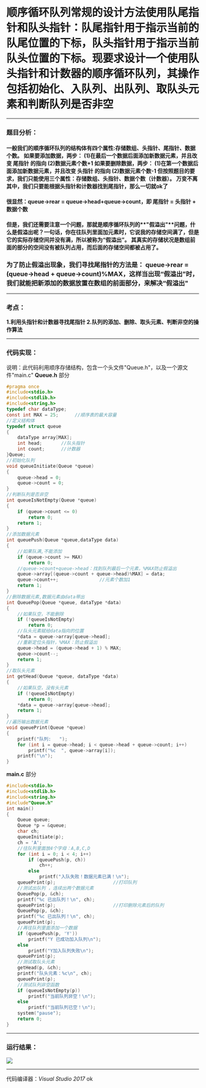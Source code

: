 # 顺序循环队列常规的设计方法使用队尾指针和队头指针：队尾指针用于指示当前的队尾位置的下标，队头指针用于指示当前队头位置的下标。现要求设计一个使用队头指针和计数器的顺序循环队列，其操作包括初始化、入队列、出队列、取队头元素和判断队列是否非空

------

### **题目分析：**

 

#### 一般我们的顺序循环队列的结构体有四个属性:存储数组、头指针、尾指针、数据个数。 如果要添加数据，两步： (1)在最后一个数据后面添加新数据元素，并且改变 **尾指针** 的指向 (2)数据元素个数+1 如果要删除数据，两步： (1)在第一个数据后面添加新数据元素，并且改变 **头指针** 的指向 (2)数据元素个数-1 但按照题目的要求，我们只能使用三个属性：存储数组、头指针、数据个数（计数器）。 万变不离其中，我们只要能根据头指针和计数器找到尾指针，那么一切就ok了

#### 很显然：queue->rear = queue->head+queue->count，即 尾指针 = 头指针 + 数据个数

#### 但是，我们还需要注意一个问题，那就是顺序循环队列的**"假溢出"**问题，什么是假溢出呢？一句话，你在往队列里面加元素时，它说我的存储空间满了，但是它的实际存储空间并没有满，所以被称为“假溢出”。 其真实的存储状况是数组前面的部分的空间没有被队列占用，而后面的存储空间都被占用了。

### 为了防止假溢出现象，我们寻找尾指针的方法是： **queue->rear = (queue->head + queue->count)%MAX**，这样当出现“假溢出”时，我们就能把新添加的数据放置在数组的前面部分，来解决“假溢出"

------

### **考点：**

**1.利用头指针和计数器寻找尾指针
2.队列的添加、删除、取头元素、判断非空的操作算法**

------

### **代码实现：**

说明：此代码利用顺序存储结构，包含一个头文件"Queue.h"，以及一个源文件"main.c"
**Queue.h** 部分

```c
#pragma once
#include<stdio.h>
#include<stdlib.h>
#include<string.h>
typedef char dataType;
const int MAX = 25;      //顺序表的最大容量
//定义结构体
typedef struct queue
{
    dataType array[MAX];
    int head;       //队头指针
    int count;      //计数器
}Queue;
//初始化队列
void queueInitiate(Queue *queue)
{
    queue->head = 0;
    queue->count = 0;
}
//判断队列是否非空
int queueIsNotEmpty(Queue *queue)
{
    if (queue->count <= 0)
        return 0;
    return 1;
}
//添加数据元素
int queuePush(Queue *queue,dataType data)
{
    //如果队满,不能添加
    if (queue->count >= MAX)
        return 0;
    //queue->count+queue->head：找到队列最后一个元素，%MAX防止假溢出
    queue->array[(queue->count + queue->head)%MAX] = data;
    queue->count++;               //元素个数加1
    return 1;
}
//删除数据元素,数据元素由data带出
int QueuePop(Queue *queue, dataType *data)
{
    //如果队空，不能删除
    if (!queueIsNotEmpty)
        return 0;
    //队头元素赋给data指向的位置
    *data = queue->array[queue->head];
    //重新定位头指针，%MAX：防止假溢出
    queue->head = (queue->head + 1) % MAX;
    queue->count--;
    return 1;
}
//取队头元素
int getHead(Queue *queue, dataType *data)
{
    //如果队空，没有头元素
    if (!queueIsNotEmpty)
        return 0;
    *data = queue->array[queue->head];
    return 1;
}
//遍历输出数据元素
void queuePrint(Queue *queue)
{
    printf("队列:   ");
    for (int i = queue->head; i < queue->head + queue->count; i++)
        printf("%c  ", queue->array[i]);
    printf("\n");
}
```

**main.c** 部分

```c
#include<stdio.h>
#include<stdlib.h>
#include<string.h>
#include"Queue.h"
int main()
{
    Queue queue;
    Queue *p = &queue;
    char ch;
    queueInitiate(p);
    ch = 'A';
    //往队列里面放4个字母：A,B,C,D
    for (int i = 0; i < 4; i++)
        if (queuePush(p, ch))
            ch++;
        else
            printf("入队失败！数据元素已满！\n");
    queuePrint(p);                     //打印队列
    //测试出队列 ，连续出两个数据元素
    QueuePop(p, &ch);
    printf("%c 已出队列！\n", ch);
    queuePrint(p);                     //打印删除元素后的队列
    QueuePop(p, &ch);
    printf("%c 已出队列！\n", ch);
    queuePrint(p);
    //再往队列里面添加一个数据
    if (queuePush(p, 'Y'))
        printf("Y 已成功加入队列\n");
    else
        printf("Y加入队列失败\n");
    queuePrint(p);
    //测试取队头元素
    getHead(p, &ch);
    printf("队头元素：%c\n", ch);
    queuePrint(p);
    //测试队列非空函数
    if (queueIsNotEmpty(p))
        printf("当前队列非空！\n");
    else
        printf("当前队列已空！\n");
    system("pause");
    return 0;
}
```

------



### **运行结果：**

![](https://cdn.jsdelivr.net/gh/Chaim16/images/datastructrue/3-19.1-300x158.png)



------

代码编译器：*Visual Studio 2017*
ok